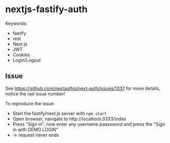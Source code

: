 # nextjs-fastify-auth

Keywords:
- fastify
- rest
- Next.js
- JWT
- Cookies
- Login/Logout

## Issue

See https://github.com/nextauthjs/next-auth/issues/1337 for more details, notice the rad issue number!

To reproduce the issue:
- Start the fastify/next.js server with `npm start`
- Open browser, navigate to http://localhost:3333/index
- Press "Sign in", now enter any username paassword and press the "Sign in with DEMO LOGIN"
- -> request never ends